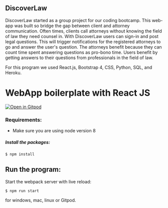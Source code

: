 ## DiscoverLaw
DiscoverLaw started as a group project for our coding bootcamp.  This web-app was built so bridge the gap between client and attorney communication.  Often times, clients call attorneys without knowing the field of law they need counsel in.  With DiscoverLaw users can sign-in and post legal questions.  This will trigger notifications for the registered attorneys to go and answer the user's question.  The attorneys benefit because they can count time spent answering questions as pro-bono time.  Users benefit by getting answers to their questions from professionals in the field of law.

For this program we used React.js, Bootstrap 4, CSS, Python, SQL, and Heroku.

# WebApp boilerplate with React JS
[![Open in Gitpod](https://gitpod.io/button/open-in-gitpod.svg)](https://gitpod.io/#https://github.com/epuermas/Final-Project/commits/master)

### Requirements:
- Make sure you are using node version 8

##### Install the packages:
```
$ npm install
```

## Run the program:
Start the webpack server with live reload:
```
$ npm run start
```
for windows, mac, linux or Gitpod.
